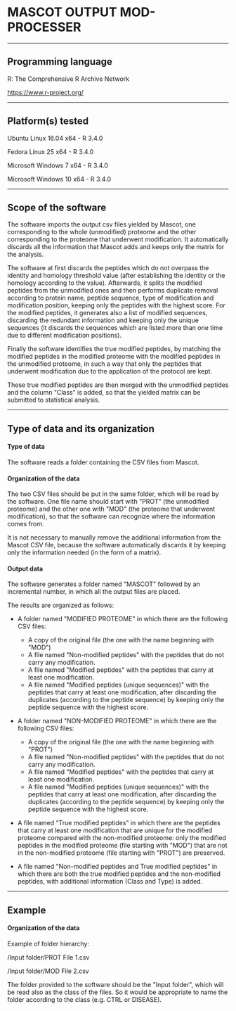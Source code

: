 # MASCOT OUTPUT MOD-PROCESSER

***

## Programming language
R: The Comprehensive R Archive Network

https://www.r-project.org/

***

## Platform(s) tested
Ubuntu Linux 16.04 x64 - R 3.4.0

Fedora Linux 25 x64 - R 3.4.0

Microsoft Windows 7 x64 - R 3.4.0

Microsoft Windows 10 x64 - R 3.4.0

***

## Scope of the software
The software imports the output csv files yielded by Mascot, one corresponding to the whole (unmodified) proteome and the other corresponding to the proteome that underwent modification. It automatically discards all the information that Mascot adds and keeps only the matrix for the analysis.

The software at first discards the peptides which do not overpass the identity and homology threshold value (after establishing the identity or the homology according to the value). Afterwards, it splits the modified peptides from the unmodified ones and then performs duplicate removal according to protein name, peptide sequence, type of modification and modification position, keeping only the peptides with the highest score. For the modified peptides, it generates also a list of modified sequences, discarding the redundant information and keeping only the unique sequences (it discards the sequences which are listed more than one time due to different modification positions).

Finally the software identifies the true modified peptides, by matching the modified peptides in the modified proteome with the modified peptides in the unmodified proteome, in such a way that only the peptides that underwent modification due to the application of the protocol are kept.

These true modified peptides are then merged with the unmodified peptides and the column "Class" is added, so that the yielded matrix can be submitted to statistical analysis. 

***

## Type of data and its organization

#### Type of data
The software reads a folder containing the CSV files from Mascot.


#### Organization of the data
The two CSV files should be put in the same folder, which will be read by the software. One file name should start with "PROT" (the unmodified proteome) and the other one with "MOD" (the proteome that underwent modification), so that the software can recognize where the information comes from.

It is not necessary to manually remove the additional information from the Mascot CSV file, because the software automatically discards it by keeping only the information needed (in the form of a matrix).


#### Output data
The software generates a folder named "MASCOT" followed by an incremental number, in which all the output files are placed.

The results are organized as follows:
* A folder named "MODIFIED PROTEOME" in which there are the following CSV files:
    * A copy of the original file (the one with the name beginning with "MOD")
    * A file named "Non-modified peptides" with the peptides that do not carry any modification.
    * A file named "Modified peptides" with the peptides that carry at least one modification.
    * A file named "Modified peptides (unique sequences)" with the peptides that carry at least one modification, after discarding the duplicates (according to the peptide sequence) by keeping only the peptide sequence with the highest score.
    
* A folder named "NON-MODIFIED PROTEOME" in which there are the following CSV files:
    * A copy of the original file (the one with the name beginning with "PROT")
    * A file named "Non-modified peptides" with the peptides that do not carry any modification.
    * A file named "Modified peptides" with the peptides that carry at least one modification.
    * A file named "Modified peptides (unique sequences)" with the peptides that carry at least one modification, after discarding the duplicates (according to the peptide sequence) by keeping only the peptide sequence with the highest score.
    
* A file named "True modified peptides" in which there are the peptides that carry at least one modification that are unique for the modified proteome compared with the non-modified proteome: only the modified peptides in the modified proteome (file starting with "MOD") that are not in the non-modified proteome (file starting with "PROT") are preserved.

* A file named "Non-modified peptides and True modified peptides" in which there are both the true modified peptides and the non-modified peptides, with additional information (Class and Type) is added.

***

## Example

#### Organization of the data
Example of folder hierarchy:

/Input folder/PROT File 1.csv

/Input folder/MOD File 2.csv


The folder provided to the software should be the "Input folder", which will be read also as the class of the files. So it would be appropriate to name the folder according to the class (e.g. CTRL or DISEASE). 
